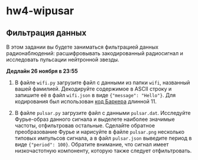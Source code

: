 # hw4-wipusar
## Фильтрация данных

В этом задании вы будете заниматься фильтрацией данных радионаблюдений: расшифровывать закодированный радиосигнал и исследовать пульсации нейтронной звезды.

**Дедлайн 26 ноября в 23:55**

1. В файле `wifi.py` загрузите файл с данными из папки `wifi`, названный вашей фамилией. Декодируйте содержимое в ASCII строку и запишите её в файл `wifi.json` в виде `{"message": "Hello"}`. Для кодирования был использован [код Баркера](https://ru.wikipedia.org/wiki/Последовательность_Баркера) длинной 11. 

2. В файле `pulsar.py` загрузите файл с данными `pulsar.dat`. Исследуйте Фурье-образ данного сигнала и выделете наиболее значимые частоты, отфильтровав остальные. Сделайте обратное преобразование Фурье и нарисуйте в файле `pulsar.png` несколько типовых импульсов сигнала, а в файл `pulsar.json` выведите период в виде `{"period": 100}`. Обратите внимание, что сигнал имеет низкочастотную компоненту, которую также следует отфильтровать.

